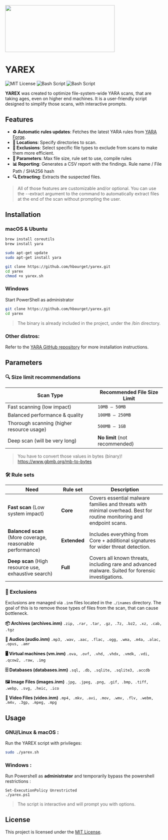 <img src=https://i.imgur.com/3xERQeP.png height=150 width=350>

# YAREX
![MIT License](https://img.shields.io/badge/License-MIT-black)
![Bash Script](https://img.shields.io/badge/4.0+-Bash-green)
![Bash Script](https://img.shields.io/badge/5.1+-Powershell-blue)


<b>YAREX</b> was created to optimize file-system-wide YARA scans, that are taking ages, even on higher end machines. It is a user-friendly script designed to simplify those scans, with interactive prompts.

## Features

- **♻️ Automatic rules updates**: Fetches the latest YARA rules from [YARA Forge](https://github.com/YARAHQ/yara-forge).
- **📁 Locations**: Specify directories to scan.
- **🚫 Exclusions**: Select specific file types to exclude from scans to make them more efficient.
- **🔨 Parameters**: Max file size, rule set to use, compile rules
- **📊 Reporting**: Generates a CSV report with the findings. Rule name / File Path / SHA256 hash
- **🔍 Extracting**: Extracts the suspected files.

> All of those features are customizable and/or optional. You can use the --extract argument to the command to automatically extract files at the end of the scan without prompting the user.

## Installation

### macOS & Ubuntu

   ```bash
   brew install coreutils
   brew install yara
   ```

   ```bash
   sudo apt-get update
   sudo apt-get install yara
   ```

   ```bash
   git clone https://github.com/hbourget/yarex.git
   cd yarex
   chmod +x yarex.sh
   ```

### Windows
   Start PowerShell as administrator
   ```bash
   git clone https://github.com/hbourget/yarex.git
   cd yarex
   ```
> The binary is already included in the project, under the /bin directory.

### Other distros: 
Refer to the [YARA GitHub repository](https://github.com/VirusTotal/yara) for more installation instructions.

## Parameters

### 🔍 Size limit recommendations
| **Scan Type**            | **Recommended File Size Limit** |
|-------------------------|------------------------------|
| Fast scanning (low impact) | `10MB – 50MB` |
| Balanced performance & quality | `100MB – 250MB` |
| Thorough scanning (higher resource usage) | `500MB – 1GB` |
| Deep scan (will be very long) | **No limit** (not recommended) |

> You have to convert those values in bytes (binary)! https://www.gbmb.org/mb-to-bytes

### 🛠 Rule sets
| **Need** | **Rule set** | **Description** |
|----------|----------------------|----------------|
| **Fast scan** (Low system impact) | **Core** | Covers essential malware families and threats with minimal overhead. Best for routine monitoring and endpoint scans. |
| **Balanced scan** (More coverage, reasonable performance) | **Extended** | Includes everything from Core + additional signatures for wider threat detection. |
| **Deep scan** (High resource use, exhaustive search) | **Full** | Covers all known threats, including rare and advanced malware. Suited for forensic investigations. |

### 🚫 Exclusions

Exclusions are managed via `.inm` files located in the `./inames` directory. The goal of this is to remove those types of files from the scan, that can cause bottleneck.

**📦 Archives (archives.inm)** `.zip, .rar, .tar, .gz, .7z, .bz2, .xz, .cab, .tgz`

**🎵 Audios (audio.inm)** `.mp3, .wav, .aac, .flac, .ogg, .wma, .m4a, .alac, .opus, .amr`

**🖥️ Virtual machines (vm.inm)** `.ova, .ovf, .vhd, .vhdx, .vmdk, .vdi, .qcow2, .raw, .img`

**🗄️ Databases (databases.inm)** `.sql, .db, .sqlite, .sqlite3, .accdb`

**🖼️ Image Files (images.inm)** `.jpg, .jpeg, .png, .gif, .bmp, .tiff, .webp, .svg, .heic, .ico`

**🎥 Video Files (video.inm)** `.mp4, .mkv, .avi, .mov, .wmv, .flv, .webm, .m4v, .3gp, .mpeg, .mpg`

## Usage

### GNU/Linux & macOS :
Run the YAREX script with privileges:

```bash
sudo ./yarex.sh
```

### Windows :
Run Powershell as **administrator** and temporarily bypass the powershell restrictions :
```
Set-ExecutionPolicy Unrestricted
./yarex.ps1
```

> The script is interactive and will prompt you with options.

## License

This project is licensed under the [MIT License](./LICENSE).
